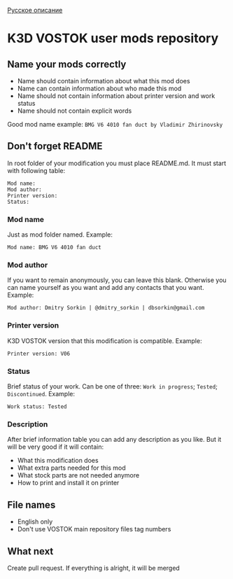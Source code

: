 [Русское описание](README.ru.md)

# K3D VOSTOK user mods repository

## Name your mods correctly

* Name should contain information about what this mod does
* Name can contain information about who made this mod
* Name should not contain information about printer version and work status
* Name should not contain explicit words

Good mod name example: ```BMG V6 4010 fan duct by Vladimir Zhirinovsky```

## Don't forget README

In root folder of your modification you must place README.md. It must start with following table:
```
Mod name: 
Mod author:
Printer version: 
Status:
```

### Mod name
Just as mod folder named. Example:
```
Mod name: BMG V6 4010 fan duct
```

### Mod author
If you want to remain anonymously, you can leave this blank. Otherwise you can name yourself as you want and add any contacts that you want. Example:
```
Mod author: Dmitry Sorkin | @dmitry_sorkin | dbsorkin@gmail.com
```

### Printer version
K3D VOSTOK version that this modification is compatible. Example:
```
Printer version: V06
```

### Status
Brief status of your work. Can be one of three: ```Work in progress```; ```Tested```; ```Discontinued```. Example:
```
Work status: Tested
```

### Description

After brief information table you can add any description as you like. But it will be very good if it will contain:

* What this modification does
* What extra parts needed for this mod
* What stock parts are not needed anymore
* How to print and install it on printer

## File names

* English only
* Don't use VOSTOK main repository files tag numbers

## What next

Create pull request. If everything is alright, it will be merged
